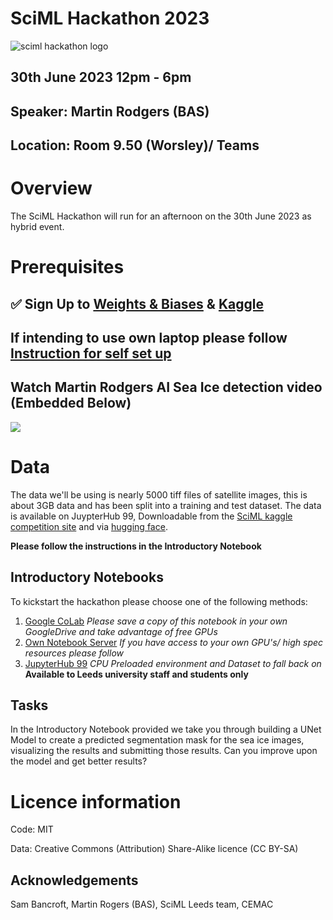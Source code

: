 # SciML Hackathon 2023

![sciml hackathon logo](https://i.imgur.com/DeB62Nl.png)

## 30th June 2023 12pm - 6pm

## Speaker: Martin Rodgers (BAS)

## Location: Room 9.50 (Worsley)/ Teams

# Overview

The SciML Hackathon will run for an afternoon on the 30th June 2023 as hybrid event.


# Prerequisites

##  ✅ Sign Up to [Weights & Biases](https://wandb.ai/signup) & [Kaggle](https://www.kaggle.com/)
## If intending to use own laptop please follow [Instruction for self set up](StandAlone.md)
## Watch  Martin Rodgers AI Sea Ice detection video (Embedded Below)

![](https://www.youtube-nocookie.com/embed/U4amljFGkiw)

# Data

The data we'll be using is nearly 5000 tiff files of satellite images, this is about 3GB data and has been split into a training and test dataset. The data is available on JuypterHub 99, Downloadable from the [SciML kaggle competition site](https://www.kaggle.com/datasets/spiruel/leeds-sciml-seaice) and via [hugging face](https://huggingface.co/datasets/cemachelen/Leeds_SciML_SeaIce_2023).

**Please follow the instructions in the Introductory Notebook**

## Introductory Notebooks

To kickstart the hackathon please choose one of the following methods:

1. [Google CoLab](http://colab.research.google.com/github/cemac/SciML_sea_ice_hackathon_2023/blob/main/Introduction_Google_CoLab.ipynb) *Please save a copy of this notebook in your own GoogleDrive and take advantage of free GPUs*
2. [Own Notebook Server](StandAlone.md) *If you have access to your own GPU's/ high spec resources please follow*  
3. [JupyterHub 99](JupyterHub99.md) *CPU Preloaded environment and Dataset to fall back on* **Available to Leeds university staff and students only**

## Tasks

In the Introductory Notebook provided we take you through building a UNet Model to create a predicted segmentation mask for the sea ice images, visualizing the results and submitting those results. Can you improve upon the model and get better results?


# Licence information

Code: MIT

Data: Creative Commons (Attribution) Share-Alike licence (CC BY-SA)

## Acknowledgements

Sam Bancroft, Martin Rogers (BAS), SciML Leeds team, CEMAC
